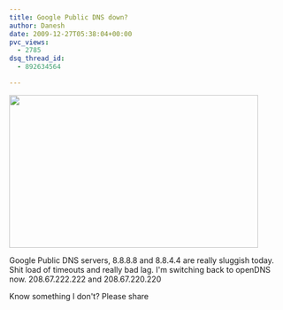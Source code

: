 ```yaml
---
title: Google Public DNS down?
author: Danesh
date: 2009-12-27T05:38:04+00:00
pvc_views:
  - 2785
dsq_thread_id:
  - 892634564

---
```

<img loading="lazy" class="alignnone size-medium wp-image-1919" title="google-dns-down" src="/wp-content/uploads/2009/12/google-dns-down-450x276.png" alt="" width="450" height="276" srcset="/wp-content/uploads/2009/12/google-dns-down-450x276.png 450w, /wp-content/uploads/2009/12/google-dns-down-1024x630.png 1024w, /wp-content/uploads/2009/12/google-dns-down.png 1079w" sizes="(max-width: 450px) 100vw, 450px" />

Google Public DNS servers, 8.8.8.8 and 8.8.4.4 are really sluggish today. Shit load of timeouts and really bad lag. I'm switching back to openDNS now. 208.67.222.222 and 208.67.220.220

Know something I don't? Please share